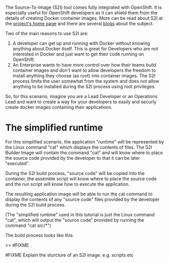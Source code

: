 The Source-To-Image (S2I) tool comes fully integrated with OpenShift.  It is especially useful for OpenShift developers as it can shield them from the details of creating Docker container images.  More can be read about S2I at the [project's home page](https://github.com/openshift/source-to-image/) and there are several [blogs](https://blog.openshift.com/deploying-applications-from-images-in-openshift-part-one-web-console/) about the subject. 

Two of the main reasons to use S2I are:

1. A developer can get up and running with Docker without knowing anything about Docker itself.  This is great for Developers who are not interested in Docker and just want to get their code running on OpenShift. 
1. An Enterprise wants to have more control over how their teams build container images and don't want to allow developers the freedom to install anything they choose (as root) into container images.  The S2I process limits the user somewhat from the system and does not allow anything to be installed during the S2I process using root privileges. 

So, for this scenario, imagine you are a Lead Developer or an Operations Lead and want to create a way for your developers to easily and securly create docker images containing their applications. 

# The simplified runtime

For this simplified scenario, the application "runtime" will be represented by the Linux command "cat" which displays the contents of files.
The S2I Builder Image will contain the command "cat" and will know where to place the source code provided by the developer to that it can be later "executed". 

During the S2I build process, "source code" will be copied into the container, the assemble script will know where to place the source code and the run script will know how to execute the application.

The resulting application image will be able to run the cat command to display the contents of any "source code" files provided by the developer during the S2I build process. 

(The "simplified runtime" used in this tutorial is just the Linux command "cat", which will output the "source code" provided by running the command "cat src/*")

The build process looks like this:

<<add image>> #FIXME

#FIXME Explain the sturcture of an S2I image. e.g. scripts etc 

